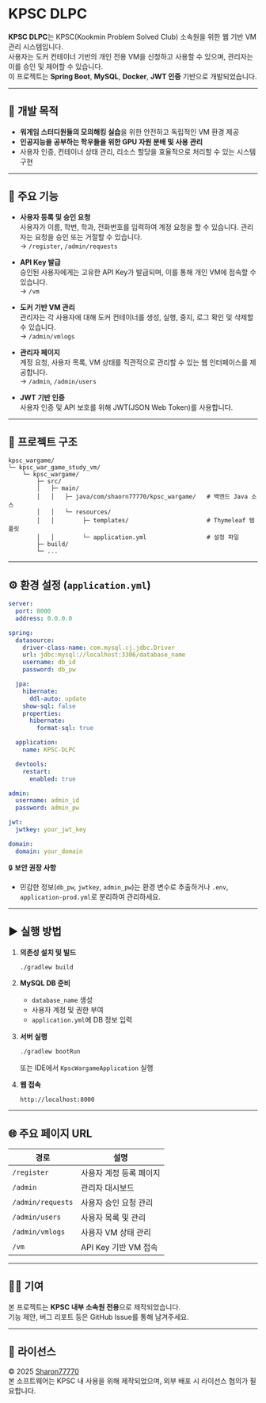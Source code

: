 # KPSC DLPC

**KPSC DLPC**는 KPSC(Kookmin Problem Solved Club) 소속원을 위한 웹 기반 VM 관리 시스템입니다.  
사용자는 도커 컨테이너 기반의 개인 전용 VM을 신청하고 사용할 수 있으며, 관리자는 이를 승인 및 제어할 수 있습니다.  
이 프로젝트는 **Spring Boot**, **MySQL**, **Docker**, **JWT 인증** 기반으로 개발되었습니다.

---

## 📌 개발 목적

- **워게임 스터디원들의 모의해킹 실습**을 위한 안전하고 독립적인 VM 환경 제공  
- **인공지능을 공부하는 학우들을 위한 GPU 자원 분배 및 사용 관리**  
- 사용자 인증, 컨테이너 상태 관리, 리소스 할당을 효율적으로 처리할 수 있는 시스템 구현

---

## 🔧 주요 기능

- **사용자 등록 및 승인 요청**  
  사용자가 이름, 학번, 학과, 전화번호를 입력하여 계정 요청을 할 수 있습니다. 관리자는 요청을 승인 또는 거절할 수 있습니다.  
  → `/register`, `/admin/requests`

- **API Key 발급**  
  승인된 사용자에게는 고유한 API Key가 발급되며, 이를 통해 개인 VM에 접속할 수 있습니다.  
  → `/vm`

- **도커 기반 VM 관리**  
  관리자는 각 사용자에 대해 도커 컨테이너를 생성, 실행, 중지, 로그 확인 및 삭제할 수 있습니다.  
  → `/admin/vmlogs`

- **관리자 페이지**  
  계정 요청, 사용자 목록, VM 상태를 직관적으로 관리할 수 있는 웹 인터페이스를 제공합니다.  
  → `/admin`, `/admin/users`

- **JWT 기반 인증**  
  사용자 인증 및 API 보호를 위해 JWT(JSON Web Token)를 사용합니다.

---

## 📁 프로젝트 구조

```
kpsc_wargame/
└─ kpsc_war_game_study_vm/
    └─ kpsc_wargame/
        ├─ src/
        │   ├─ main/
        │   │   ├─ java/com/shaorn77770/kpsc_wargame/   # 백엔드 Java 소스
        │   │   └─ resources/
        │   │        ├─ templates/                      # Thymeleaf 템플릿
        │   │        └─ application.yml                 # 설정 파일
        ├─ build/
        └─ ...
```

---

## ⚙️ 환경 설정 (`application.yml`)

```yaml
server:
  port: 8000
  address: 0.0.0.0

spring:
  datasource:
    driver-class-name: com.mysql.cj.jdbc.Driver
    url: jdbc:mysql://localhost:3306/database_name
    username: db_id
    password: db_pw

  jpa:
    hibernate:
      ddl-auto: update
    show-sql: false
    properties:
      hibernate:
        format-sql: true

  application:
    name: KPSC-DLPC

  devtools:
    restart:
      enabled: true

admin:
  username: admin_id
  password: admin_pw

jwt:
  jwtkey: your_jwt_key

domain:
  domain: your_domain
```

🔒 **보안 권장 사항**  
- 민감한 정보(`db_pw`, `jwtkey`, `admin_pw`)는 환경 변수로 추출하거나 `.env`, `application-prod.yml`로 분리하여 관리하세요.

---

## ▶️ 실행 방법

1. **의존성 설치 및 빌드**
   ```bash
   ./gradlew build
   ```

2. **MySQL DB 준비**
   - `database_name` 생성
   - 사용자 계정 및 권한 부여
   - `application.yml`에 DB 정보 입력

3. **서버 실행**
   ```bash
   ./gradlew bootRun
   ```
   또는 IDE에서 `KpscWargameApplication` 실행

4. **웹 접속**
   ```
   http://localhost:8000
   ```

---

## 🌐 주요 페이지 URL

| 경로 | 설명 |
|------|------|
| `/register` | 사용자 계정 등록 페이지 |
| `/admin` | 관리자 대시보드 |
| `/admin/requests` | 사용자 승인 요청 관리 |
| `/admin/users` | 사용자 목록 및 관리 |
| `/admin/vmlogs` | 사용자 VM 상태 관리 |
| `/vm` | API Key 기반 VM 접속 |

---

## 🧑‍💻 기여

본 프로젝트는 **KPSC 내부 소속원 전용**으로 제작되었습니다.  
기능 제안, 버그 리포트 등은 GitHub Issue를 통해 남겨주세요.

---

## 📜 라이선스

© 2025 [Sharon77770](https://github.com/Sharon77770)  
본 소프트웨어는 KPSC 내 사용을 위해 제작되었으며, 외부 배포 시 라이선스 협의가 필요합니다.

